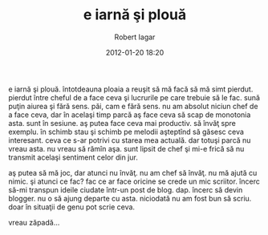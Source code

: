 ﻿---
layout: post
title: e iarnă şi plouă
date: 2012-01-20 18:20
author: "Robert Iagar"
comments: true
tags: [Day to day, Life]
---
<p>e iarnă şi plouă. întotdeauna ploaia a reuşit să mă facă să mă simt pierdut. pierdut între cheful de a face ceva şi lucrurile pe care trebuie să le fac. sună puţin aiurea şi fără sens. păi, cam e fără sens. nu am absolut niciun chef de a face ceva, dar în acelaşi timp parcă aş face ceva să scap de monotonia asta. sunt în sesiune. aş putea face ceva mai productiv. să învăţ spre exemplu. în schimb stau şi schimb pe melodii aşteptînd să găsesc ceva interesant. ceva ce s-ar potrivi cu starea mea actuală. dar totuşi parcă nu vreau asta. nu vreau să rămîn aşa. sunt lipsit de chef şi mi-e frică să nu transmit acelaşi sentiment celor din jur.</p>  <p>aş putea să mă joc, dar atunci nu învăţ. nu am chef să învăţ. nu mă ajută cu nimic. şi atunci ce fac? fac ce ar face oricine se crede un mic scriitor. încerc să-mi transpun ideile ciudate într-un post de blog. dap. încerc să devin blogger. nu o să ajung departe cu asta. niciodată nu am fost bun să scriu. doar în situaţii de genu pot scrie ceva.</p>  <p>vreau zăpadă…</p>
